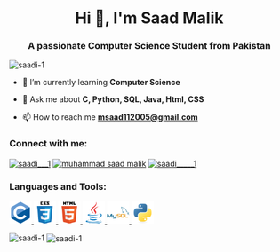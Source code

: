 <h1 align="center">Hi 👋, I'm Saad Malik</h1>
<h3 align="center">A passionate Computer Science Student from Pakistan</h3>

<p align="left"> <img src="https://komarev.com/ghpvc/?username=saadi-1&label=Profile%20views&color=0e75b6&style=flat" alt="saadi-1" /> </p>

- 🌱 I’m currently learning **Computer Science**

- 💬 Ask me about **C, Python, SQL, Java, Html, CSS**

- 📫 How to reach me **msaad112005@gmail.com**

<h3 align="left">Connect with me:</h3>
<p align="left">
<a href="https://twitter.com/saadi___1" target="blank"><img align="center" src="https://raw.githubusercontent.com/rahuldkjain/github-profile-readme-generator/master/src/images/icons/Social/twitter.svg" alt="saadi___1" height="30" width="40" /></a>
<a href="https://linkedin.com/in/muhammad saad malik" target="blank"><img align="center" src="https://raw.githubusercontent.com/rahuldkjain/github-profile-readme-generator/master/src/images/icons/Social/linked-in-alt.svg" alt="muhammad saad malik" height="30" width="40" /></a>
<a href="https://instagram.com/saadi_____1" target="blank"><img align="center" src="https://raw.githubusercontent.com/rahuldkjain/github-profile-readme-generator/master/src/images/icons/Social/instagram.svg" alt="saadi_____1" height="30" width="40" /></a>
</p>

<h3 align="left">Languages and Tools:</h3>
<p align="left"> <a href="https://www.cprogramming.com/" target="_blank" rel="noreferrer"> <img src="https://raw.githubusercontent.com/devicons/devicon/master/icons/c/c-original.svg" alt="c" width="40" height="40"/> </a> <a href="https://www.w3schools.com/css/" target="_blank" rel="noreferrer"> <img src="https://raw.githubusercontent.com/devicons/devicon/master/icons/css3/css3-original-wordmark.svg" alt="css3" width="40" height="40"/> </a> <a href="https://www.w3.org/html/" target="_blank" rel="noreferrer"> <img src="https://raw.githubusercontent.com/devicons/devicon/master/icons/html5/html5-original-wordmark.svg" alt="html5" width="40" height="40"/> </a> <a href="https://www.java.com" target="_blank" rel="noreferrer"> <img src="https://raw.githubusercontent.com/devicons/devicon/master/icons/java/java-original.svg" alt="java" width="40" height="40"/> </a> <a href="https://www.mysql.com/" target="_blank" rel="noreferrer"> <img src="https://raw.githubusercontent.com/devicons/devicon/master/icons/mysql/mysql-original-wordmark.svg" alt="mysql" width="40" height="40"/> </a> <a href="https://www.python.org" target="_blank" rel="noreferrer"> <img src="https://raw.githubusercontent.com/devicons/devicon/master/icons/python/python-original.svg" alt="python" width="40" height="40"/> </a> </p>

<p><img align="left" src="https://github-readme-stats.vercel.app/api/top-langs?username=saadi-1&show_icons=true&locale=en&layout=compact" alt="saadi-1" /></p>

<p>&nbsp;<img align="center" src="https://github-readme-stats.vercel.app/api?username=saadi-1&show_icons=true&locale=en" alt="saadi-1" /></p>
